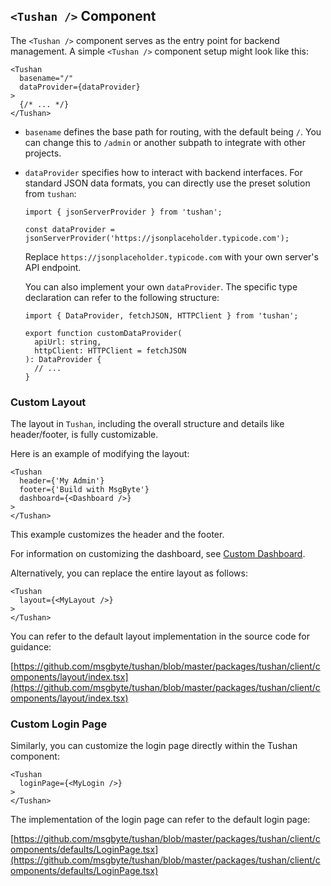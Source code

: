 ## `<Tushan />` Component

The `<Tushan />` component serves as the entry point for backend management. A simple `<Tushan />` component setup might look like this:

```tsx
<Tushan
  basename="/"
  dataProvider={dataProvider}
>
  {/* ... */}
</Tushan>
```

- `basename` defines the base path for routing, with the default being `/`. You can change this to `/admin` or another subpath to integrate with other projects.
- `dataProvider` specifies how to interact with backend interfaces. For standard JSON data formats, you can directly use the preset solution from `tushan`:
  ```tsx
  import { jsonServerProvider } from 'tushan';

  const dataProvider = jsonServerProvider('https://jsonplaceholder.typicode.com');
  ```

  Replace `https://jsonplaceholder.typicode.com` with your own server's API endpoint.

  You can also implement your own `dataProvider`. The specific type declaration can refer to the following structure:

  ```tsx
  import { DataProvider, fetchJSON, HTTPClient } from 'tushan';

  export function customDataProvider(
    apiUrl: string,
    httpClient: HTTPClient = fetchJSON
  ): DataProvider {
    // ...
  }
  ```
  
### Custom Layout

The layout in `Tushan`, including the overall structure and details like header/footer, is fully customizable.

Here is an example of modifying the layout:

```tsx
<Tushan
  header={'My Admin'}
  footer={'Build with MsgByte'}
  dashboard={<Dashboard />}
>
</Tushan>
```

This example customizes the header and the footer.

For information on customizing the dashboard, see [Custom Dashboard](../guide/custom-dashboard.md).

Alternatively, you can replace the entire layout as follows:

```tsx
<Tushan
  layout={<MyLayout />}
>
</Tushan>
```

You can refer to the default layout implementation in the source code for guidance:

[https://github.com/msgbyte/tushan/blob/master/packages/tushan/client/components/layout/index.tsx](https://github.com/msgbyte/tushan/blob/master/packages/tushan/client/components/layout/index.tsx)

### Custom Login Page

Similarly, you can customize the login page directly within the Tushan component:

```tsx
<Tushan
  loginPage={<MyLogin />}
>
</Tushan>
```

The implementation of the login page can refer to the default login page:

[https://github.com/msgbyte/tushan/blob/master/packages/tushan/client/components/defaults/LoginPage.tsx](https://github.com/msgbyte/tushan/blob/master/packages/tushan/client/components/defaults/LoginPage.tsx)
